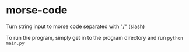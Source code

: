 # morse-code
Turn string input to morse code separated with "/" (slash)

To run the program, simply get in to the program directory and run ```python main.py```
